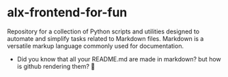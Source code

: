 # alx-frontend-for-fun
Repository for a collection of Python scripts and utilities designed to automate and simplify tasks related to Markdown files. Markdown is a versatile markup language commonly used for documentation.

* Did you know that all your README.md are made in markdown? but how is github rendering them? 🤔
